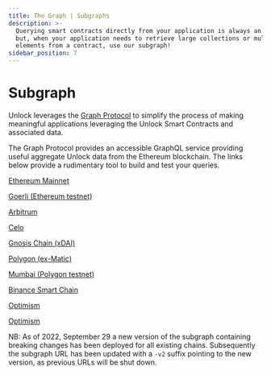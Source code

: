 ```yaml
---
title: The Graph | Subgraphs
description: >-
  Querying smart contracts directly from your application is always an option,
  but, when your application needs to retrieve large collections or multiple
  elements from a contract, use our subgraph!
sidebar_position: 7
---
```


# Subgraph

Unlock leverages the [Graph Protocol](https://thegraph.com) to simplify the process of making meaningful applications leveraging the Unlock Smart Contracts and associated data.

The Graph Protocol provides an accessible GraphQL service providing useful aggregate Unlock data from the Ethereum blockchain. The links below provide a rudimentary tool to build and test your queries.

[Ethereum Mainnet](https://thegraph.com/explorer/subgraph/unlock-protocol/mainnet-v2)

[Goerli (Ethereum testnet)](https://thegraph.com/hosted-service/subgraph/unlock-protocol/goerli-v2)

[Arbitrum](https://thegraph.com/hosted-service/subgraph/unlock-protocol/arbitrum-v2)

[Celo](https://thegraph.com/hosted-service/subgraph/unlock-protocol/celo-v2)

[Gnosis Chain (xDAI)](https://thegraph.com/explorer/subgraph/unlock-protocol/gnosis-v2)

[Polygon (ex-Matic)](https://thegraph.com/explorer/subgraph/unlock-protocol/polygon-v2)

[Mumbai (Polygon testnet)](https://thegraph.com/hosted-service/subgraph/unlock-protocol/mumbai-v2)

[Binance Smart Chain](https://thegraph.com/hosted-service/subgraph/unlock-protocol/bsc-v2)

[Optimism](https://thegraph.com/hosted-service/subgraph/unlock-protocol/optimism-v2)

[Optimism](https://thegraph.com/hosted-service/subgraph/unlock-protocol/avalanche-v2)

NB: As of 2022, September 29 a new version of the subgraph containing breaking changes has been deployed for all existing chains. Subsequently the subgraph URL has been updated with a `-v2` suffix pointing to the new version, as previous URLs will be shut down.
